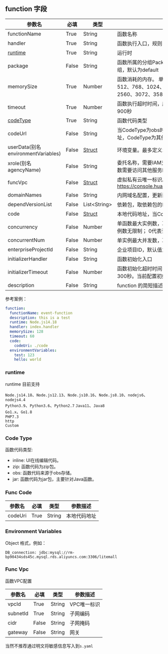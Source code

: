 ## function 字段

| 参数名                                              | 必填  | 类型                               | 参数描述                                                               |
| --------------------------------------------------- | ----- | ---------------------------------- | ---------------------------------------------------------------------- |
| functionName          | True  | String     | 函数名称                         |
| handler          | True  | String     | 函数执行入口，规则：xx.xx，必须包含“. ”   |
| [runtime](#runtime)           | True  | String     | 运行时   |
| package          | False  | String     | 函数所属的分组Package，用于用户针对函数的自定义分组，默认为default   |
| memorySize          | True  | Number     | 函数消耗的内存。 单位M。 取值范围为：128、256、512、768、1024、1280、1536、1792、2048、2560、3072、3584、4096   |
| timeout          | True  | Number     | 函数执行超时时间，超时函数将被强行停止，范围3～900秒   |
| [codeType](#code-type)          | True  | String     | 函数代码类型  |
| codeUrl          | False  | String     | 当CodeType为obs时，该值为函数代码包在OBS上的地址，CodeType为其他值时，该字段为空。  |
| userData(别名environmentVariables)       | False | [Struct](#environment-variables)    | 环境变量。最多定义20个，总长度不超过4KB |
| xrole(别名agencyName)          | False  | String     | 委托名称，需要IAM支持，并在IAM界面创建委托，当函数需要访问其他服务时，必须提供该字段  |
| funcVpc          | False  | [Struct](#function-vpc)     | 虚拟私有云唯一标识。配置时，agencyName必填。https://console.huaweicloud.com/vpc/#/vpc/vpcs/list  |
| domainNames          | False  | String     | 内网域名配置，更新函数时生效  |
| dependVersionList          | False  | List\<String\>        | 依赖包，取依赖包的ID  |
| code          | False  | [Struct](#func-code)        | 本地代码地址，当CodeType为zip时，必填  |
| concurrency          | False  | Number        | 单函数最大实例数，取值-1到1000。 -1代表该函数实例数无限制； 0代表该函数被禁用  |
| concurrentNum          | False  | Number        | 单实例最大并发数，取值-1到1000  |
| enterpriseProjectId          | False  | String        | 企业项目ID，默认值为 0  |
| initializerHandler          | False  | String        | 函数初始化入口 |
| initializerTimeout          | False  | Number        | 函数初始化超时时间，超时函数将被强行停止，范围 1 ~ 300秒。当前配置初始化函数时，此参数必填 |
| description             | False | String                             | function 的简短描述        |


参考案例：

```yaml
function:
  functionName: event-function
  description: this is a test
  runtime: Node.js14.18
  handler: index.handler
  memorySize: 128
  timeout: 60
  code: 
    codeUri: ./code
  environmentVariables:
    test: 123
    hello: world
```

### runtime

runtime 目前支持

`Node.js14.18`、`Node.js12.13`、`Node.js10.16`、`Node.js8.10`、`nodejs6`、`nodejs4.4`  
`Python3.9`、`Python3.6`、`Python2.7`
`Java11`、`Java8`  
`Go1.x`、`Go1.8`  
`PHP7.3`  
`http`  
`Custom`

### Code Type
函数代码类型:

- inline: UI在线编辑代码。 
- zip: 函数代码为zip包。 
- obs: 函数代码来源于obs存储。 
- jar: 函数代码为jar包，主要针对Java函数。

### Func Code 
| 参数名              | 必填  | 类型   | 参数描述                                                                       |
| ------------------- | ----- | ------ | ------------------------------------------------------------------------------ |
| codeUri          | True  | String | 本地代码地址                          |


### Environment Variables

Object 格式，例如：

```
DB_connection: jdbc:mysql://rm-bp90434sds45c.mysql.rds.aliyuncs.com:3306/litemall
```

### Func Vpc 
函数VPC配置

| 参数名              | 必填  | 类型   | 参数描述                                                                       |
| ------------------- | ----- | ------ | ------------------------------------------------------------------------------ |
| vpcId          | True  | String | VPC唯一标识|
| subnetId          | True  | String | 子网编码|  
| cidr          | False  | String | 子网掩码|   
| gateway          | False  | String | 网关| 

当然不推荐通过明文将敏感信息写入到`s.yaml`
